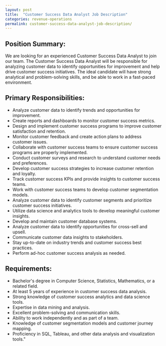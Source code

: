 ```yaml
---
layout: post
title:  "Customer Success Data Analyst Job Description"
categories: revenue-operations
permalink: customer-success-data-analyst-job-description/
---
```


## Position Summary:

We are looking for an experienced Customer Success Data Analyst to join our team. The Customer Success Data Analyst will be responsible for analyzing customer data to identify opportunities for improvement and help drive customer success initiatives. The ideal candidate will have strong analytical and problem-solving skills, and be able to work in a fast-paced environment.

## Primary Responsibilities:

- Analyze customer data to identify trends and opportunities for improvement. 
- Create reports and dashboards to monitor customer success metrics. 
- Design and implement customer success programs to improve customer satisfaction and retention.
- Monitor customer feedback and create action plans to address customer issues.
- Collaborate with customer success teams to ensure customer success programs are properly implemented.
- Conduct customer surveys and research to understand customer needs and preferences.
- Develop customer success strategies to increase customer retention and loyalty.
- Track customer success KPIs and provide insights to customer success teams.
- Work with customer success teams to develop customer segmentation models.
- Analyze customer data to identify customer segments and prioritize customer success initiatives.
- Utilize data science and analytics tools to develop meaningful customer insights.
- Develop and maintain customer database systems.
- Analyze customer data to identify opportunities for cross-sell and upsell.
- Communicate customer data insights to stakeholders.
- Stay up-to-date on industry trends and customer success best practices.
- Perform ad-hoc customer success analysis as needed. 

## Requirements:

- Bachelor's degree in Computer Science, Statistics, Mathematics, or a related field. 
- At least 5 years of experience in customer success data analysis.
- Strong knowledge of customer success analytics and data science tools.
- Expertise in data mining and analysis. 
- Excellent problem-solving and communication skills.
- Ability to work independently and as part of a team.
- Knowledge of customer segmentation models and customer journey mapping.
- Proficiency in SQL, Tableau, and other data analysis and visualization tools."